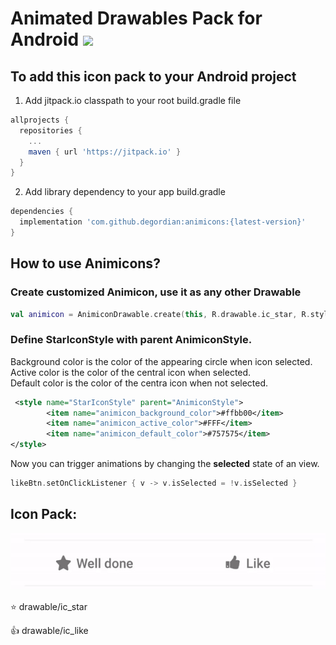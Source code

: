 # Animated Drawables Pack for Android   [![](https://jitpack.io/v/degordian/animicons.svg)](https://jitpack.io/#degordian/animicons)

## To add this icon pack to your Android project

1. Add jitpack.io classpath to your root build.gradle file

```gradle
allprojects {
  repositories {
    ...
    maven { url 'https://jitpack.io' }
  }
}
```

2. Add library dependency to your app build.gradle

```gradle
dependencies {
  implementation 'com.github.degordian:animicons:{latest-version}'
}
```

## How to use Animicons?

### Create customized Animicon, use it as any other Drawable
```kotlin
val animicon = AnimiconDrawable.create(this, R.drawable.ic_star, R.style.StarIconStyle)
```

### Define StarIconStyle with parent AnimiconStyle.
Background color is the color of the appearing circle when icon selected.<br>
Active color is the color of the central icon when selected.<br>
Default color is the color of the centra icon when not selected.

```xml
 <style name="StarIconStyle" parent="AnimiconStyle">
        <item name="animicon_background_color">#ffbb00</item>
        <item name="animicon_active_color">#FFF</item>
        <item name="animicon_default_color">#757575</item>
</style>
```

Now you can trigger animations by changing the <b>selected</b> state of an view.
  
```kotlin
likeBtn.setOnClickListener { v -> v.isSelected = !v.isSelected }
```
 
 
 ## Icon Pack:
 
 ![](static/like_star_animation.gif)
 
 :star: drawable/ic_star
 
 :thumbsup: drawable/ic_like

